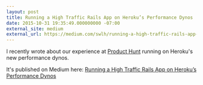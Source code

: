 ```yaml
---
layout: post
title: Running a High Traffic Rails App on Heroku’s Performance Dynos
date: 2015-10-31 19:35:49.000000000 -07:00
external_site: medium
external_url: https://medium.com/swlh/running-a-high-traffic-rails-app-on-heroku-s-performance-dynos-d9e6833d34c4
---
```

I recently wrote about our experience at [Product Hunt](https://www.producthunt.com) running on Heroku's new performance dynos.

It's published on Medium here: [Running a High Traffic Rails App on Heroku’s Performance Dynos](https://medium.com/swlh/running-a-high-traffic-rails-app-on-heroku-s-performance-dynos-d9e6833d34c4)
